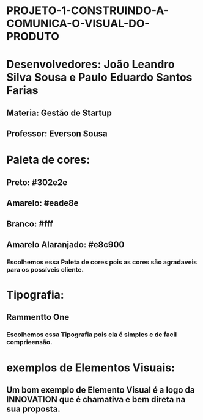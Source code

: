 # PROJETO-1-CONSTRUINDO-A-COMUNICA-O-VISUAL-DO-PRODUTO
# Desenvolvedores: João Leandro Silva Sousa e Paulo Eduardo Santos Farias
## Materia: Gestão de Startup
## Professor: Everson Sousa

# Paleta de cores:
## Preto: #302e2e
## Amarelo: #eade8e
## Branco: #fff
## Amarelo Alaranjado: #e8c900
### Escolhemos essa Paleta de cores pois as cores são agradaveis para os possíveis cliente.
# Tipografia:
## Rammentto One
### Escolhemos essa Tipografia pois ela é simples e de facil comprieensão.
# exemplos de Elementos Visuais:
## Um bom exemplo de Elemento Visual é a logo da INNOVATION que é chamativa e bem direta na sua proposta.
